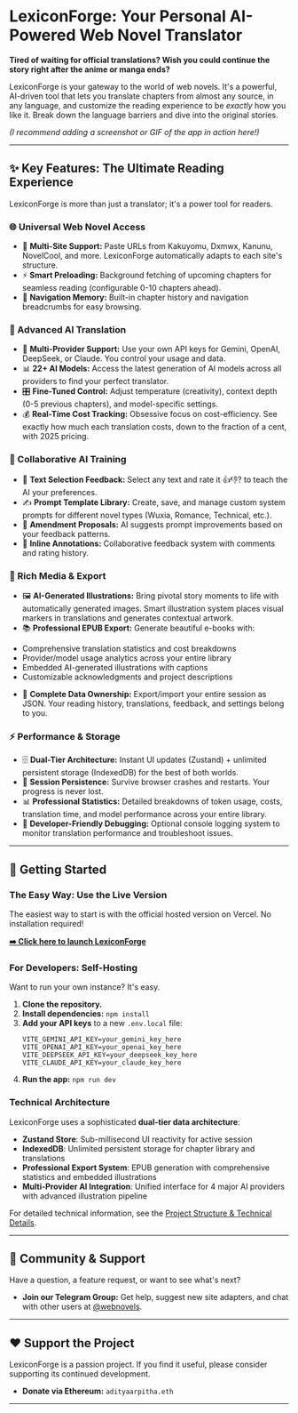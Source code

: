 # LexiconForge: Your Personal AI-Powered Web Novel Translator

**Tired of waiting for official translations? Wish you could continue the story right after the anime or manga ends?**

LexiconForge is your gateway to the world of web novels. It's a powerful, AI-driven tool that lets you translate chapters from almost any source, in any language, and customize the reading experience to be *exactly* how you like it. Break down the language barriers and dive into the original stories.

*(I recommend adding a screenshot or GIF of the app in action here!)*

---

## ✨ Key Features: The Ultimate Reading Experience

LexiconForge is more than just a translator; it's a power tool for readers.

### **🌐 Universal Web Novel Access**
*   📖 **Multi-Site Support:** Paste URLs from Kakuyomu, Dxmwx, Kanunu, NovelCool, and more. LexiconForge automatically adapts to each site's structure.
*   ⚡ **Smart Preloading:** Background fetching of upcoming chapters for seamless reading (configurable 0-10 chapters ahead).
*   🔗 **Navigation Memory:** Built-in chapter history and navigation breadcrumbs for easy browsing.

### **🤖 Advanced AI Translation**
*   🔑 **Multi-Provider Support:** Use your own API keys for Gemini, OpenAI, DeepSeek, or Claude. You control your usage and data.
*   📊 **22+ AI Models:** Access the latest generation of AI models across all providers to find your perfect translator.
*   🎛️ **Fine-Tuned Control:** Adjust temperature (creativity), context depth (0-5 previous chapters), and model-specific settings.
*   💰 **Real-Time Cost Tracking:** Obsessive focus on cost-efficiency. See exactly how much each translation costs, down to the fraction of a cent, with 2025 pricing.

### **🧠 Collaborative AI Training**
*   💬 **Text Selection Feedback:** Select any text and rate it 👍👎? to teach the AI your preferences.
*   ✍️ **Prompt Template Library:** Create, save, and manage custom system prompts for different novel types (Wuxia, Romance, Technical, etc.).
*   🔄 **Amendment Proposals:** AI suggests prompt improvements based on your feedback patterns.
*   📝 **Inline Annotations:** Collaborative feedback system with comments and rating history.

### **🎨 Rich Media & Export**
*   🖼️ **AI-Generated Illustrations:** Bring pivotal story moments to life with automatically generated images. Smart illustration system places visual markers in translations and generates contextual artwork.
*   📚 **Professional EPUB Export:** Generate beautiful e-books with:
  - Comprehensive translation statistics and cost breakdowns
  - Provider/model usage analytics across your entire library
  - Embedded AI-generated illustrations with captions
  - Customizable acknowledgments and project descriptions
*   💾 **Complete Data Ownership:** Export/import your entire session as JSON. Your reading history, translations, feedback, and settings belong to you.

### **⚡ Performance & Storage**
*   🗄️ **Dual-Tier Architecture:** Instant UI updates (Zustand) + unlimited persistent storage (IndexedDB) for the best of both worlds.
*   🔄 **Session Persistence:** Survive browser crashes and restarts. Your progress is never lost.
*   📊 **Professional Statistics:** Detailed breakdowns of token usage, costs, translation time, and model performance across your entire library.
*   🔧 **Developer-Friendly Debugging:** Optional console logging system to monitor translation performance and troubleshoot issues.

---

## 🚀 Getting Started

### The Easy Way: Use the Live Version
The easiest way to start is with the official hosted version on Vercel. No installation required!

**[➡️ Click here to launch LexiconForge](https://lexicon-forge.vercel.app/)**

### For Developers: Self-Hosting
Want to run your own instance? It's easy.

1.  **Clone the repository.**
2.  **Install dependencies:** `npm install`
3.  **Add your API keys** to a new `.env.local` file:
    ```env
    VITE_GEMINI_API_KEY=your_gemini_key_here
    VITE_OPENAI_API_KEY=your_openai_key_here
    VITE_DEEPSEEK_API_KEY=your_deepseek_key_here
    VITE_CLAUDE_API_KEY=your_claude_key_here
    ```
4.  **Run the app:** `npm run dev`

### Technical Architecture
LexiconForge uses a sophisticated **dual-tier data architecture**:
- **Zustand Store**: Sub-millisecond UI reactivity for active session
- **IndexedDB**: Unlimited persistent storage for chapter library and translations
- **Professional Export System**: EPUB generation with comprehensive statistics and embedded illustrations
- **Multi-Provider AI Integration**: Unified interface for 4 major AI providers with advanced illustration pipeline

For detailed technical information, see the [Project Structure & Technical Details](./PROJECT_STRUCTURE.md).

---

## 💬 Community & Support

Have a question, a feature request, or want to see what's next?

*   **Join our Telegram Group:** Get help, suggest new site adapters, and chat with other users at [@webnovels](https://t.me/webnovels).

---

## ❤️ Support the Project

LexiconForge is a passion project. If you find it useful, please consider supporting its continued development.

*   **Donate via Ethereum:** `adityaarpitha.eth`

---